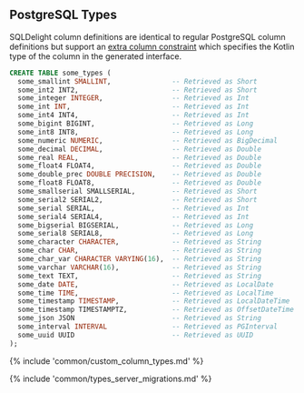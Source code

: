 ## PostgreSQL Types

SQLDelight column definitions are identical to regular PostgreSQL column definitions but support an
[extra column constraint](#custom-column-types) which specifies the Kotlin type of the column in the
generated interface.

```sql
CREATE TABLE some_types (
  some_smallint SMALLINT,               -- Retrieved as Short
  some_int2 INT2,                       -- Retrieved as Short
  some_integer INTEGER,                 -- Retrieved as Int
  some_int INT,                         -- Retrieved as Int
  some_int4 INT4,                       -- Retrieved as Int
  some_bigint BIGINT,                   -- Retrieved as Long
  some_int8 INT8,                       -- Retrieved as Long
  some_numeric NUMERIC,                 -- Retrieved as BigDecimal
  some_decimal DECIMAL,                 -- Retrieved as Double
  some_real REAL,                       -- Retrieved as Double
  some_float4 FLOAT4,                   -- Retrieved as Double
  some_double_prec DOUBLE PRECISION,    -- Retrieved as Double
  some_float8 FLOAT8,                   -- Retrieved as Double
  some_smallserial SMALLSERIAL,         -- Retrieved as Short
  some_serial2 SERIAL2,                 -- Retrieved as Short
  some_serial SERIAL,                   -- Retrieved as Int
  some_serial4 SERIAL4,                 -- Retrieved as Int
  some_bigserial BIGSERIAL,             -- Retrieved as Long
  some_serial8 SERIAL8,                 -- Retrieved as Long
  some_character CHARACTER,             -- Retrieved as String
  some_char CHAR,                       -- Retrieved as String
  some_char_var CHARACTER VARYING(16),  -- Retrieved as String
  some_varchar VARCHAR(16),             -- Retrieved as String
  some_text TEXT,                       -- Retrieved as String
  some_date DATE,                       -- Retrieved as LocalDate
  some_time TIME,                       -- Retrieved as LocalTime
  some_timestamp TIMESTAMP,             -- Retrieved as LocalDateTime
  some_timestamp TIMESTAMPTZ,           -- Retrieved as OffsetDateTime
  some_json JSON                        -- Retrieved as String
  some_interval INTERVAL                -- Retrieved as PGInterval
  some_uuid UUID                        -- Retrieved as UUID
);
```

{% include 'common/custom_column_types.md' %}

{% include 'common/types_server_migrations.md' %}